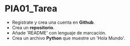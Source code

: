 # PIA01_Tarea
* Registrate y crea una cuenta en **Github**.
* Crea un **repositorio**.
* Añade 'README' con lenguaje de marcación.
* Crea un archivo **Python** que muestre un 'Hola Mundo'.
